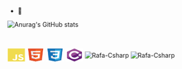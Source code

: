 - 🌱 

![Anurag's GitHub stats](https://github-readme-stats.vercel.app/api?username=jossxz&show_icons=true&theme=radical)

<!-- fazer uma api para monstrar imagens de flores e do clacla ao lado da api acima-->
##

<div style="display: inline_block"><br>
  <img align="center" alt="Rafa-Js" height="30" width="40" src="https://raw.githubusercontent.com/devicons/devicon/master/icons/javascript/javascript-plain.svg">
  <img align="center" alt="Rafa-HTML" height="30" width="40" src="https://raw.githubusercontent.com/devicons/devicon/master/icons/html5/html5-original.svg">
  <img align="center" alt="Rafa-CSS" height="30" width="40" src="https://raw.githubusercontent.com/devicons/devicon/master/icons/css3/css3-original.svg">
  <img align="center" alt="Rafa-Csharp" height="30" width="40" src="https://raw.githubusercontent.com/devicons/devicon/master/icons/csharp/csharp-original.svg">
  <img align="center" alt="Rafa-Csharp" height="40" width="40" src="https://img.icons8.com/color/48/kotlin.png">
  <img align="center" alt="Rafa-Csharp" height="30" width="40" src="https://img.icons8.com/color/48/java-coffee-cup-logo--v1.png" alt="java-coffee-cup-logo--v1">
</div>
